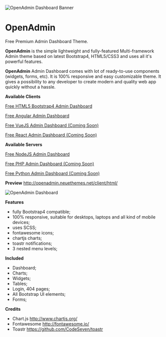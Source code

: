 ![OpenAdmin Dashboard Banner](https://neuethemes.net/wp-content/uploads/preview-pic-01.jpg "OpenAdmin Banner")

# OpenAdmin
Free Premium Admin Dashboard Theme.

**OpenAdmin** is the simple lightweight and fully-featured Multi-framework Admin theme based on latest Bootstrap4, HTML5/CSS3 and uses all it's powerful features.

**OpenAdmin** Admin Dashboard comes with lot of ready-to-use components (widgets, forms, etc). It is 100% responsive and easy customizable theme. It gives a possibility to any developer to create modern and quality web app quickly without a hassle.


**Available Clients**

[Free HTML5 Bootstrap4 Admin Dashboard](https://github.com/Neuethemes/OpenAdmin-client-Html)

[Free Angular Admin Dashboard](https://github.com/Neuethemes/OpenAdmin-client-Angular)

[Free VueJS Admin Dashboard (Coming Soon)](https://github.com/Neuethemes/OpenAdmin-client-VueJS)

[Free React Admin Dashboard (Coming Soon)](https://github.com/Neuethemes/OpenAdmin-client-React)


**Available Servers**

[Free NodeJS Admin Dashboard](https://github.com/Neuethemes/OpenAdmin-server-NodeJS)

[Free PHP Admin Dashboard (Coming Soon)](https://github.com/Neuethemes/OpenAdmin-server-PHP)

[Free Python Admin Dashboard (Coming Soon)](https://github.com/Neuethemes/OpenAdmin-server-Python)


**Preview**
http://openadmin.neuethemes.net/client/html/


![OpenAdmin Dashboard](https://neuethemes.net/wp-content/uploads/01-openadmin-screenshot-dashboard-02.jpg "OpenAdmin Dashboard")


**Features**
- fully Bootstrap4 compatible;
- 100% responsive, suitable for desktops, laptops and all kind of mobile devices;
- uses SCSS;
- fontawesome icons;
- chartjs charts;
- toastr notifications;
- 3 nested menu levels;


**Included**
- Dashboard;
- Charts;
- Widgets;
- Tables;
- Login, 404 pages;
- All Bootstrap UI elements;
- Forms;


**Credits**
- Chart.js http://www.chartjs.org/
- Fontawesome http://fontawesome.io/
- Toastr https://github.com/CodeSeven/toastr
